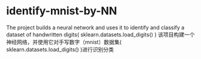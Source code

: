 # identify-mnist-by-NN
The project builds a neural network and uses it to identify and classify a dataset of handwritten digits( sklearn.datasets.load_digits() )
          该项目构建一个神经网络，并使用它对手写数字（mnist）数据集( sklearn.datasets.load_digits() )进行识别分类
